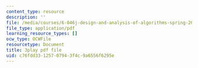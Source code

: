 ```yaml
---
content_type: resource
description: ''
file: /media/courses/6-046j-design-and-analysis-of-algorithms-spring-2015/c76fdd33125707943f4c9a6556f6295e_3MpzavN3Mco.pdf
file_type: application/pdf
learning_resource_types: []
ocw_type: OCWFile
resourcetype: Document
title: 3play pdf file
uid: c76fdd33-1257-0794-3f4c-9a6556f6295e
---
```

